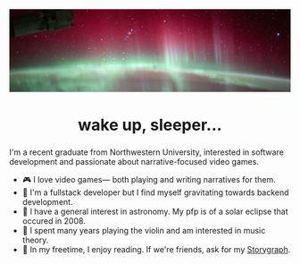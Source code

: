 <img src="images/aurora_australis.jpg" alt="picture of the aurora australis"> 

<div align="center">
    <h1>wake up, sleeper...</h1>
</div>

###

I'm a recent graduate from Northwestern University, interested in software development and passionate about narrative-focused video games.
* 🎮 I love video games— both playing and writing narratives for them.
* 💽 I'm a fullstack developer but I find myself gravitating towards backend development.
* 🌇 I have a general interest in astronomy. My pfp is of a solar eclipse that occured in 2008.
* 🎻 I spent many years playing the violin and am interested in music theory.
* 📖 In my freetime, I enjoy reading. If we're friends, ask for my <a href="https://www.thestorygraph.com/">Storygraph</a>.
